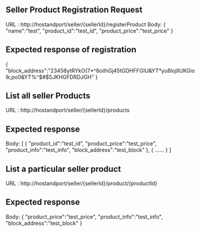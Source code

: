## Seller Product Registration Request
URL : http://hostandport/seller/{sellerId}/registerProduct
Body:
{
    "name":"test",
    "product_id":"test_id",
    "product_price":"test_price"
}

## Expected response of registration
{
    "block_address":"23456ytRYkO(7*^8oilhGj45tGDHFFGIU&YT*yu8lojlIUKGiolk;po0&YT%^$#$5JKHGFDRDJGH"
}


## List all seller Products
URL : http://hostandport/seller/{sellerId}/products

## Expected response
Body:
    [
        {
            "product_id":"test_id",
            "product_price":"test_price",
            "product_info":"test_info",
            "block_address":"test_block"
        },
        {
            ......
        }
    ]

## List a particular seller product
URL : http://hostandport/seller/{sellerId}/product/{productId}

## Expected response
Body:
    {
        "product_price":"test_price",
        "product_info":"test_info",
        "block_address":"test_block"
    }

